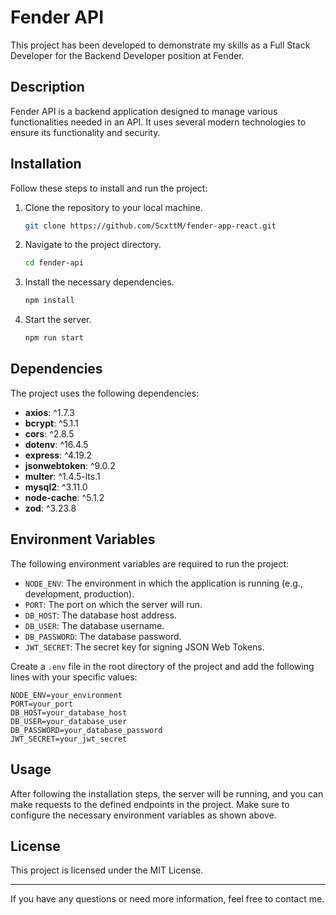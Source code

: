 # Fender API

This project has been developed to demonstrate my skills as a Full Stack Developer for the Backend Developer position at Fender.

## Description

Fender API is a backend application designed to manage various functionalities needed in an API. It uses several modern technologies to ensure its functionality and security.

## Installation

Follow these steps to install and run the project:

1. Clone the repository to your local machine.
    ```bash
    git clone https://github.com/ScxttM/fender-app-react.git
    ```
2. Navigate to the project directory.
    ```bash
    cd fender-api
    ```
3. Install the necessary dependencies.
    ```bash
    npm install
    ```
4. Start the server.
    ```bash
    npm run start
    ```

## Dependencies

The project uses the following dependencies:

- **axios**: ^1.7.3
- **bcrypt**: ^5.1.1
- **cors**: ^2.8.5
- **dotenv**: ^16.4.5
- **express**: ^4.19.2
- **jsonwebtoken**: ^9.0.2
- **multer**: ^1.4.5-lts.1
- **mysql2**: ^3.11.0
- **node-cache**: ^5.1.2
- **zod**: ^3.23.8

## Environment Variables

The following environment variables are required to run the project:

- `NODE_ENV`: The environment in which the application is running (e.g., development, production).
- `PORT`: The port on which the server will run.
- `DB_HOST`: The database host address.
- `DB_USER`: The database username.
- `DB_PASSWORD`: The database password.
- `JWT_SECRET`: The secret key for signing JSON Web Tokens.

Create a `.env` file in the root directory of the project and add the following lines with your specific values:

```plaintext
NODE_ENV=your_environment
PORT=your_port
DB_HOST=your_database_host
DB_USER=your_database_user
DB_PASSWORD=your_database_password
JWT_SECRET=your_jwt_secret
```

## Usage

After following the installation steps, the server will be running, and you can make requests to the defined endpoints in the project. Make sure to configure the necessary environment variables as shown above.

## License

This project is licensed under the MIT License.

---

If you have any questions or need more information, feel free to contact me.
